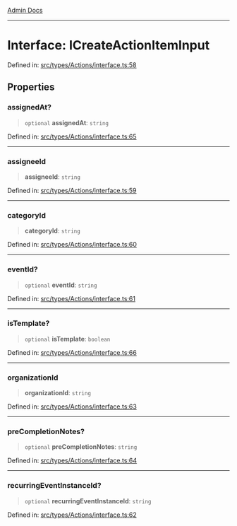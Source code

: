 [Admin Docs](/)

***

# Interface: ICreateActionItemInput

Defined in: [src/types/Actions/interface.ts:58](https://github.com/PalisadoesFoundation/talawa-admin/blob/main/src/types/Actions/interface.ts#L58)

## Properties

### assignedAt?

> `optional` **assignedAt**: `string`

Defined in: [src/types/Actions/interface.ts:65](https://github.com/PalisadoesFoundation/talawa-admin/blob/main/src/types/Actions/interface.ts#L65)

***

### assigneeId

> **assigneeId**: `string`

Defined in: [src/types/Actions/interface.ts:59](https://github.com/PalisadoesFoundation/talawa-admin/blob/main/src/types/Actions/interface.ts#L59)

***

### categoryId

> **categoryId**: `string`

Defined in: [src/types/Actions/interface.ts:60](https://github.com/PalisadoesFoundation/talawa-admin/blob/main/src/types/Actions/interface.ts#L60)

***

### eventId?

> `optional` **eventId**: `string`

Defined in: [src/types/Actions/interface.ts:61](https://github.com/PalisadoesFoundation/talawa-admin/blob/main/src/types/Actions/interface.ts#L61)

***

### isTemplate?

> `optional` **isTemplate**: `boolean`

Defined in: [src/types/Actions/interface.ts:66](https://github.com/PalisadoesFoundation/talawa-admin/blob/main/src/types/Actions/interface.ts#L66)

***

### organizationId

> **organizationId**: `string`

Defined in: [src/types/Actions/interface.ts:63](https://github.com/PalisadoesFoundation/talawa-admin/blob/main/src/types/Actions/interface.ts#L63)

***

### preCompletionNotes?

> `optional` **preCompletionNotes**: `string`

Defined in: [src/types/Actions/interface.ts:64](https://github.com/PalisadoesFoundation/talawa-admin/blob/main/src/types/Actions/interface.ts#L64)

***

### recurringEventInstanceId?

> `optional` **recurringEventInstanceId**: `string`

Defined in: [src/types/Actions/interface.ts:62](https://github.com/PalisadoesFoundation/talawa-admin/blob/main/src/types/Actions/interface.ts#L62)
